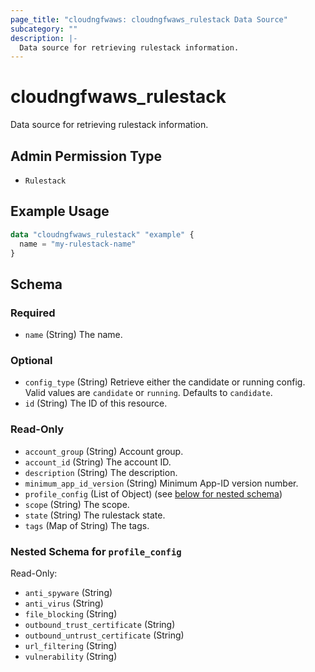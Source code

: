 ```yaml
---
page_title: "cloudngfwaws: cloudngfwaws_rulestack Data Source"
subcategory: ""
description: |-
  Data source for retrieving rulestack information.
---
```


# cloudngfwaws_rulestack

Data source for retrieving rulestack information.


## Admin Permission Type

* `Rulestack`


## Example Usage

```terraform
data "cloudngfwaws_rulestack" "example" {
  name = "my-rulestack-name"
}
```


<!-- schema generated by tfplugindocs -->
## Schema

### Required

- `name` (String) The name.

### Optional

- `config_type` (String) Retrieve either the candidate or running config. Valid values are `candidate` or `running`. Defaults to `candidate`.
- `id` (String) The ID of this resource.

### Read-Only

- `account_group` (String) Account group.
- `account_id` (String) The account ID.
- `description` (String) The description.
- `minimum_app_id_version` (String) Minimum App-ID version number.
- `profile_config` (List of Object) (see [below for nested schema](#nestedatt--profile_config))
- `scope` (String) The scope.
- `state` (String) The rulestack state.
- `tags` (Map of String) The tags.

<a id="nestedatt--profile_config"></a>
### Nested Schema for `profile_config`

Read-Only:

- `anti_spyware` (String)
- `anti_virus` (String)
- `file_blocking` (String)
- `outbound_trust_certificate` (String)
- `outbound_untrust_certificate` (String)
- `url_filtering` (String)
- `vulnerability` (String)
